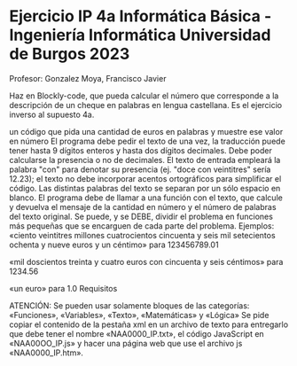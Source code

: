 # Ejercicio IP 4a Informática Básica - Ingeniería Informática Universidad de Burgos 2023 
Profesor: Gonzalez Moya, Francisco Javier

Haz en  Blockly-code, que pueda calcular el número que corresponde a la descripción de un cheque en palabras en lengua castellana. Es el ejercicio inverso al supuesto 4a. 

un código que pida una cantidad de euros en palabras y muestre ese valor en número
El programa debe pedir el texto de una vez, la traducción puede tener hasta 9 dígitos enteros y hasta dos dígitos decimales. Debe poder calcularse la presencia o no de decimales. El texto de entrada empleará la palabra "con" para denotar su presencia (ej. "doce con veintitres" sería 12.23); el texto no debe incorporar acentos ortográficos para simplificar el código. Las distintas palabras del texto se separan por un sólo espacio en blanco.
El programa debe de llamar a una función con el texto, que calcule y devuelva el mensaje de la cantidad en número y el número de palabras del texto original.
Se puede, y se DEBE, dividir el problema en funciones más pequeñas que se encarguen de cada parte del problema.
Ejemplos:
 «ciento veintitres millones cuatrocientos cincuenta y seis mil setecientos ochenta y nueve euros y un céntimo» para 123456789.01
 
«mil doscientos treinta y cuatro euros con cincuenta y seis céntimos» para 1234.56
 
«un euro» para 1.0
Requisitos

ATENCIÓN: Se pueden usar solamente bloques de las categorías:
«Funciones»,
«Variables»,
«Texto»,
«Matemáticas» y
«Lógica»
Se pide copiar el contenido de la pestaña xml en un archivo de texto para entregarlo que debe tener el nombre «NAA0000_IP.txt»,
el código JavaScript en «NAA00OO_IP.js» y hacer una página web que use el archivo js «NAA0000_IP.htm».

